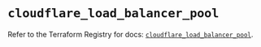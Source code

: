 # `cloudflare_load_balancer_pool`

Refer to the Terraform Registry for docs: [`cloudflare_load_balancer_pool`](https://registry.terraform.io/providers/cloudflare/cloudflare/5.10.1/docs/resources/load_balancer_pool).
